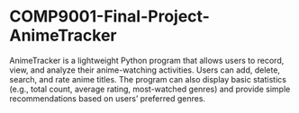 # COMP9001-Final-Project-AnimeTracker
AnimeTracker is a lightweight Python program that allows users to record, view, and analyze their anime-watching activities. Users can add, delete, search, and rate anime titles. The program can also display basic statistics (e.g., total count, average rating, most-watched genres) and provide simple recommendations based on users’ preferred genres.
